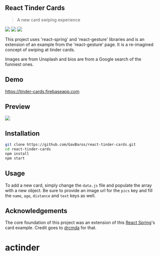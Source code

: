 ## React Tinder Cards

> A new card swiping experience

![](https://img.shields.io/github/last-commit/GavBaros/react-tinder-cards.svg?style=flat)
![](https://img.shields.io/github/repo-size/GavBaros/react-tinder-cards.svg?style=flat)
![](https://img.shields.io/david/GavBaros/react-tinder-cards.svg?style=flat)

This project uses 'react-spring' and 'react-gesture' libraries and is an extension of an example from the 'react-gesture' page. It is a re-imagined concept of swiping at tinder cards.

Images are from Unsplash and bios are from a Google search of the funniest ones.

## Demo

https://tinder-cards.firebaseapp.com

## Preview

![](tinder.gif)

## Installation

```sh
git clone https://github.com/GavBaros/react-tinder-cards.git
cd react-tinder-cards
npm install
npm start
```

## Usage

To add a new card, simply change the `data.js` file and populate the array with a new object.
Be sure to provide an image url for the `pics` key and fill the `name`, `age`, `distance` and `text` keys as well.

## Acknowledgements

[1]: https://github.com/react-spring
[2]: https://github.com/drcmda

The core foundation of this project was an extension of this [React Spring][1]'s card example. Credit goes to [drcmda][2] for that.
# actinder
